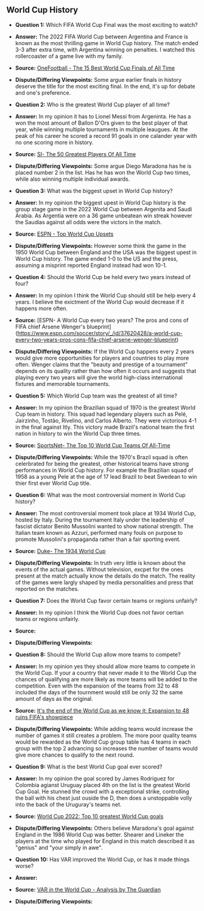 ## World Cup History 

- **Question 1:** Which FIFA World Cup Final was the most exciting to watch?  
- **Answer:** The 2022 FIFA World Cup between Argentina and France is known as the most thrilling game in World Cup history. The match ended 3-3 after extra time, with Argentina winning on penalties. I watched this rollercoaster of a game live with my family. 
- **Source:** [OneFootball - The 15 Best World Cup Finals of All Time](https://onefootball.com/es/noticias/the-15-best-world-cup-finals-of-all-time-ranked-37708655)  
- **Dispute/Differing Viewpoints:** Some argue earlier finals in history deserve the title for the most exciting final. In the end, it's up for debate and one's preference.  

- **Question 2:** Who is the greatest World Cup player of all time?  
- **Answer:** In my opinion it has to Lionel Messi from Argeninta. He has a won the most amount of Ballon D'Ors given to the best player of that year, while winning multiple tournaments in multiple leaugues. At the peak of his career he scored a record 91 goals in one calander year with no one scoring more in history. 
- **Source:** [SI- The 50 Greatest Players Of All Time](https://www.si.com/soccer/the-50-greatest-soccer-players-of-all-time)  
- **Dispute/Differing Viewpoints:** Some argue Diego Maradona has he is placed number 2 in the list. Has he has won the World Cup two times, while also winning multiple individual awards. 

- **Question 3:** What was the biggest upset in World Cup history?  
- **Answer:** In my opinion the biggest upest in World Cup history is the group stage game in the 2022 World Cup between Argenita and Saudi Arabia. As Argentia were on a 36 game unbeatean win streak however the Saudias against all odds were the victors in the match. 
- **Source:** [ESPN - Top World Cup Upsets](https://www.espn.com/)  
- **Dispute/Differing Viewpoints:** However some think the game in the 1950 World Cup between England and the USA was the biggest upest in World Cup history. The game ended 1-0 to the US and the press, assuming a misprint reported England instead had won 10-1. 

- **Question 4:** Should the World Cup be held every two years instead of four?  
- **Answer:** In my opinion I think the World Cup should still be help every 4 years. I believe the exictment of the World Cup would decrease if it happens more often. 
- **Source:** [ESPN- A World Cup every two years? The pros and cons of FIFA chief Arsene Wenger's blueprint] (https://www.espn.com/soccer/story/_/id/37620428/a-world-cup-every-two-years-pros-cons-fifa-chief-arsene-wenger-blueprint)  
- **Dispute/Differing Viewpoints:** If the World Cup happens every 2 years would give more opportunities for players and countries to play more often. 
Wenger claims that the "beauty and prestige of a tournament" depends on its quality rather than how often it occurs and suggests that playing every two years will give the world high-class international fixtures and memorable tournaments.
- **Question 5:** Which World Cup team was the greatest of all time?  
- **Answer:** In my opinion the Brazilian squad of 1970 is the greatest World Cup team in history. This squad had legendary players such as Pelé, Jairzinho, Tostão, Rivelino, and Carlos Alberto. They were victorious 4-1 in the final against Itly. This victory made Brazil's national team the first nation in history to win the World Cup three times. 
- **Source:** [SportsNet- The Top 10 World Cup Teams Of All-Time](https://www.goal.com/)  
- **Dispute/Differing Viewpoints:** While the 1970's Brazil squad is often celerbrated for being the greatest, other historical teams have strong performances in World Cup history. For example the Brazilian squad of 1958 as a young Pele at the age of 17 lead Brazil to beat Swedean to win thier first ever World Cup title.  

- **Question 6:** What was the most controversial moment in World Cup history?  
- **Answer:** The most controversial moment took place at 1934 World Cup, hosted by Italy. During the tournament Italy under the leadership of fascist dictator Benito Mussolini wanted to show national strength. The Italian team known as Azzuri, performed many fouls on purpose to promote Mussolini's propaganda rather than a fair sporting event.  
- **Source:** [Duke- The 1934 World Cup ](https://sites.duke.edu/wcwp/research-projects/football-and-politics-in-europe-1930s-1950s/mussolinis-football/the-1934-world-cup/)  
- **Dispute/Differing Viewpoints:** In truth very little is known about the events of the actual games. Without television, excpet for the ones present at the match actually know the details do the match. The reality of the games were largly shaped by media personalities and press that reported on the matches. 

- **Question 7:** Does the World Cup favor certain teams or regions unfairly?  
- **Answer:** In my opinion I think the World Cup does not favor certian teams or regions unfairly. 
- **Source:** 
- **Dispute/Differing Viewpoints:** 

- **Question 8:** Should the World Cup allow more teams to compete?  
- **Answer:** In my opinion yes they should allow more teams to compete in the World Cup. If your a country that never made it to the World Cup the chances of qualifying are more likely as more teams will be added to the competition. Even with the expansion of the teams from 32 to 48 included the days of the tournment would still be only 32 the same amount of days as the original. 
- **Source:** [It's the end of the World Cup as we know it: Expansion to 48 ruins FIFA's showpiece](https://www.si.com/soccer/2017/01/10/fifa-world-cup-expansion-48-teams-2026-gianni-infantino)  
- **Dispute/Differing Viewpoints:** While adding teams would increase the number of games it still creates a problem. The more poor quality teams would be rewarded as the World Cup group table has 4 teams in each group with the top 2 advancing so increases the number of teams would give more chances to qualify to the next round. 

- **Question 9:** What is the best World Cup goal ever scored?  
- **Answer:** In my opinion the goal scored by James Rodriguez for Colombia agianst Uruguay placed 4th on the list is the greatest World Cup Goal. He stunned the crowd with a exceptional strike, controlling the ball with his chest just ouside the D, then does a unstoppable volly into the back of the Uruguray's teams net. 
- **Source:** [World Cup 2022: Top 10 greatest World Cup goals](https://www.bbc.com/sport/football/63119496)  
- **Dispute/Differing Viewpoints:** Others believe Maradona's goal against England in the 1986 World Cup was better. Shearer and Lineker the players at the time who played for England in this match described it as "genius" and "your simply in awe". 

- **Question 10:** Has VAR improved the World Cup, or has it made things worse?  
- **Answer:** 
- **Source:** [VAR in the World Cup - Analysis by The Guardian](https://www.theguardian.com/)  
- **Dispute/Differing Viewpoints:** 
